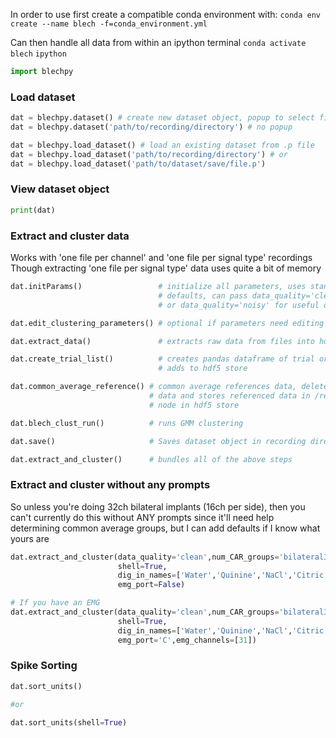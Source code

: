 In order to use first create a compatible conda environment with:
`conda env create --name blech -f=conda_environment.yml`

Can  then handle all data from within an ipython terminal
`conda activate blech`
`ipython`

```python
import blechpy
```

### Load dataset
```python
dat = blechpy.dataset() # create new dataset object, popup to select file directory
dat = blechpy.dataset('path/to/recording/directory') # no popup

dat = blechpy.load_dataset() # load an existing dataset from .p file
dat = blechpy.load_dataset('path/to/recording/directory') # or
dat = blechpy.load_dataset('path/to/dataset/save/file.p')
```
### View dataset object
```python
print(dat)
```

### Extract and cluster data
Works with 'one file per channel' and 'one file per signal type' recordings
Though extracting 'one file per signal type' data uses quite a bit of memory

```python
dat.initParams()                 # initialize all parameters, uses standard
                                 # defaults, can pass data_quality='clean'
                                 # or data_quality='noisy' for useful defaults 

dat.edit_clustering_parameters() # optional if parameters need editing

dat.extract_data()               # extracts raw data from files into hdf5 store

dat.create_trial_list()          # creates pandas dataframe of trial order,
                                 # adds to hdf5 store

dat.common_average_reference() # common average references data, deletes raw
                               # data and stores referenced data in /referenced
                               # node in hdf5 store

dat.blech_clust_run()          # runs GMM clustering 

dat.save()                     # Saves dataset object in recording directory

dat.extract_and_cluster()      # bundles all of the above steps
```

### Extract and cluster without any prompts
So unless you're doing 32ch bilateral implants (16ch per side), then you can't
currently do this without ANY prompts since it'll need help determining common
average groups, but I can add defaults if I know what yours are
```python
dat.extract_and_cluster(data_quality='clean',num_CAR_groups='bilateral32',
                        shell=True,
                        dig_in_names=['Water','Quinine','NaCl','Citric Acid'],
                        emg_port=False)

# If you have an EMG
dat.extract_and_cluster(data_quality='clean',num_CAR_groups='bilateral32',
                        shell=True,
                        dig_in_names=['Water','Quinine','NaCl','Citric Acid'],
                        emg_port='C',emg_channels=[31])
```

### Spike Sorting
```python
dat.sort_units()

#or

dat.sort_units(shell=True)
```

